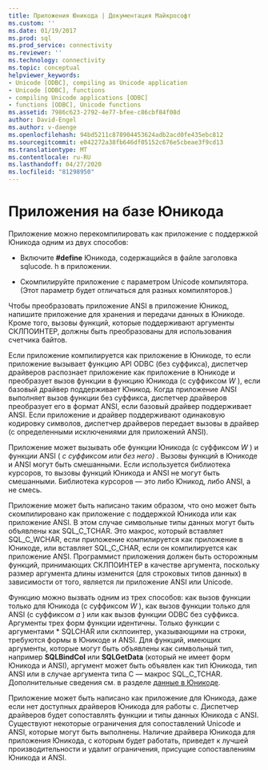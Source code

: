 ```yaml
---
title: Приложения Юникода | Документация Майкрософт
ms.custom: ''
ms.date: 01/19/2017
ms.prod: sql
ms.prod_service: connectivity
ms.reviewer: ''
ms.technology: connectivity
ms.topic: conceptual
helpviewer_keywords:
- Unicode [ODBC], compiling as Unicode application
- Unicode [ODBC], functions
- compiling Unicode applications [ODBC]
- functions [ODBC], Unicode functions
ms.assetid: 7986c623-2792-4e77-bfee-c86cbf84f08d
author: David-Engel
ms.author: v-daenge
ms.openlocfilehash: 94bd5211c878904453624adb2acd0fe435ebc812
ms.sourcegitcommit: e042272a38fb646df05152c676e5cbeae3f9cd13
ms.translationtype: MT
ms.contentlocale: ru-RU
ms.lasthandoff: 04/27/2020
ms.locfileid: "81298950"
---
```

# <a name="unicode-applications"></a>Приложения на базе Юникода
Приложение можно перекомпилировать как приложение с поддержкой Юникода одним из двух способов:  
  
-   Включите **#define** Юникода, содержащийся в файле заголовка sqlucode. h в приложении.  
  
-   Скомпилируйте приложение с параметром Unicode компилятора. (Этот параметр будет отличаться для разных компиляторов.)  
  
 Чтобы преобразовать приложение ANSI в приложение Юникод, напишите приложение для хранения и передачи данных в Юникоде. Кроме того, вызовы функций, которые поддерживают аргументы СКЛПОИНТЕР, должны быть преобразованы для использования счетчика байтов.  
  
 Если приложение компилируется как приложение в Юникоде, то если приложение вызывает функцию API ODBC (без суффикса), диспетчер драйверов распознает приложение как приложение в Юникоде и преобразует вызов функции в функцию Юникода (с суффиксом *W* ), если базовый драйвер поддерживает Юникод. Когда приложение ANSI выполняет вызов функции без суффикса, диспетчер драйверов преобразует его в формат ANSI, если базовый драйвер поддерживает ANSI. Если приложение и драйвер поддерживают одинаковую кодировку символов, диспетчер драйверов передает вызовы в драйвер (с определенными исключениями для приложений ANSI).  
  
 Приложение может вызывать обе функции Юникода (с суффиксом *W* ) и функции ANSI ( *с суффиксом или без него)* . Вызовы функций в Юникоде и ANSI могут быть смешанными. Если используется библиотека курсоров, то вызовы функций Юникода и ANSI не могут быть смешанными. Библиотека курсоров — это либо Юникод, либо ANSI, а не смесь.  
  
 Приложение может быть написано таким образом, что оно может быть скомпилировано как приложение с поддержкой Юникода или как приложение ANSI. В этом случае символьные типы данных могут быть объявлены как SQL_C_TCHAR. Это макрос, который вставляет SQL_C_WCHAR, если приложение компилируется как приложение в Юникоде, или вставляет SQL_C_CHAR, если он компилируется как приложение ANSI. Программист приложения должен быть осторожным функций, принимающих СКЛПОИНТЕР в качестве аргумента, поскольку размер аргумента длины изменится (для строковых типов данных) в зависимости от того, является ли приложение ANSI или Unicode.  
  
 Функцию можно вызвать одним из трех способов: как вызов функции только для Юникода (с суффиксом *W* ), как вызов функции только для ANSI (с суффиксом *a* ) или как вызов функции ODBC без суффикса. Аргументы трех форм функции идентичны. Только функции с аргументами \* SQLCHAR или склпоинтер, указывающими на строки, требуются формы в Юникоде и ANSI. Для функций, имеющих аргументы, которые могут быть объявлены как символьный тип, например **SQLBindCol** или **SQLGetData** (который не имеет форм Юникода и ANSI), аргумент может быть объявлен как тип Юникода, тип ANSI или в случае аргумента типа C — макрос SQL_C_TCHAR. Дополнительные сведения см. в разделе [данные в Юникоде](../../../odbc/reference/develop-app/unicode-data.md).  
  
 Приложение может быть написано как приложение для Юникода, даже если нет доступных драйверов Юникода для работы с. Диспетчер драйверов будет сопоставлять функции и типы данных Юникода с ANSI. Существуют некоторые ограничения для сопоставлений Unicode и ANSI, которые могут быть выполнены. Наличие драйвера Юникода для приложения Юникода, с которым будет работать, приведет к лучшей производительности и удалит ограничения, присущие сопоставлениям Юникода и ANSI.
